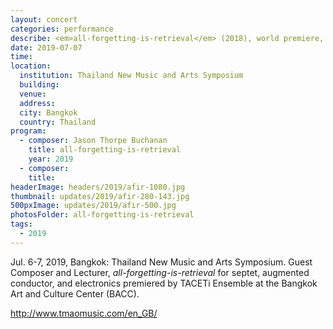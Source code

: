 ```yaml
---
layout: concert
categories: performance
describe: <em>all-forgetting-is-retrieval</em> (2018), world premiere, TACETi Ensemble & augmented conductor. TNMAS.
date: 2019-07-07
time:
location:
  institution: Thailand New Music and Arts Symposium
  building:
  venue:
  address:
  city: Bangkok
  country: Thailand
program:
  - composer: Jason Thorpe Buchanan
    title: all-forgetting-is-retrieval
    year: 2019
  - composer:
    title:
headerImage: headers/2019/afir-1080.jpg
thumbnail: updates/2019/afir-280-143.jpg
500pxImage: updates/2019/afir-500.jpg
photosFolder: all-forgetting-is-retrieval
tags:
  - 2019
---
```


Jul. 6-7, 2019, Bangkok: Thailand New Music and Arts Symposium. Guest Composer and Lecturer, *all-forgetting-is-retrieval* for septet, augmented conductor, and electronics premiered by TACETi Ensemble at the Bangkok Art and Culture Center (BACC).

http://www.tmaomusic.com/en_GB/
